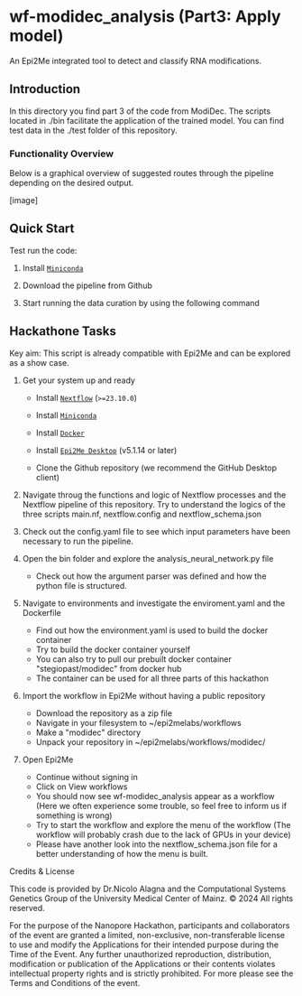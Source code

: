 # wf-modidec_analysis (Part3: Apply model)
An Epi2Me integrated tool to detect and classify RNA modifications. 


## Introduction
In this directory you find part 3 of the code from ModiDec. The scripts located in ./bin facilitate the application of the trained model. You can find test data in the ./test folder of this repository.


### Functionality Overview
Below is a graphical overview of suggested routes through the pipeline depending on the desired output.

[image]

## Quick Start
Test run the code:

1. Install [`Miniconda`](https://conda.io/miniconda.html)

2. Download the pipeline from Github

3. Start running the data curation by using the following command 


## Hackathone Tasks
Key aim: This script is already compatible with Epi2Me and can be explored as a show case. 

1. Get your system up and ready
    - Install [`Nextflow`](https://www.nextflow.io/docs/latest/getstarted.html#installation) (`>=23.10.0`)
    - Install [`Miniconda`](https://conda.io/miniconda.html)

    - Install [`Docker`](https://conda.io/miniconda.html)

    - Install [`Epi2Me Desktop`](https://labs.epi2me.io) (v5.1.14 or later)

    - Clone the Github repository (we recommend the GitHub Desktop client)


2. Navigate throug the functions and logic of Nextflow processes and the Nextflow pipeline of this repository. Try to understand the logics of the three scripts main.nf, nextflow.config and nextflow_schema.json
    
3. Check out the config.yaml file to see which input parameters have been necessary to run the pipeline.

4. Open the bin folder and explore the analysis_neural_network.py file
   -  Check out how the argument parser was defined and how the python file is structured.

5. Navigate to environments and investigate the enviroment.yaml and the Dockerfile
   -  Find out how the environment.yaml is used to build the docker container
   -  Try to build the docker container yourself
   -  You can also try to pull our prebuilt docker container "stegiopast/modidec" from docker hub
   -  The container can be used for all three parts of this hackathon

6. Import the workflow in Epi2Me without having a public repository
   -  Download the repository as a zip file
   -  Navigate in your filesystem to ~/epi2melabs/workflows
   -  Make a "modidec" directory
   -  Unpack your repository in ~/epi2melabs/workflows/modidec/

7. Open Epi2Me
   -  Continue without signing in
   -  Click on View workflows
   -  You should now see wf-modidec_analysis appear as a workflow (Here we often experience some trouble, so feel free to inform us if something is wrong)
   -  Try to start the workflow and explore the menu of the workflow (The workflow will probably crash due to the lack of GPUs in your device) 
   -  Please have another look into the nextflow_schema.json file for a better understanding of how the menu is built.


Credits & License

This code is provided by Dr.Nicolo Alagna and the Computational Systems Genetics Group of the University Medical Center of Mainz. © 2024 All rights reserved.

For the purpose of the Nanopore Hackathon, participants and collaborators of the event are granted a limited, non-exclusive, non-transferable license to use and modify the Applications for their intended purpose during the Time of the Event. Any further unauthorized reproduction, distribution, modification or publication of the Applications or their contents violates intellectual property rights and is strictly prohibited. For more please see the Terms and Conditions of the event.


